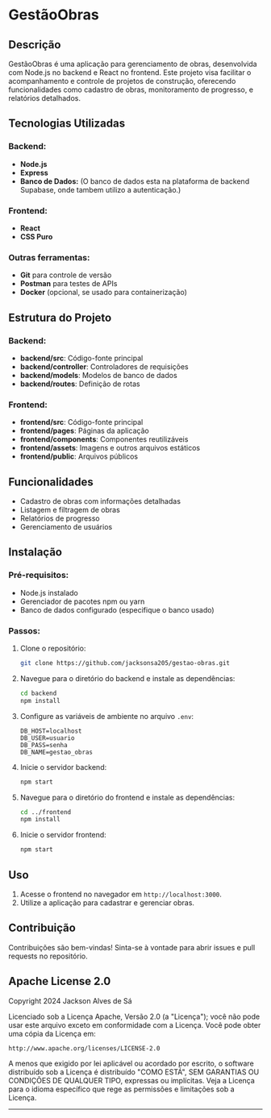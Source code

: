 
# GestãoObras

## Descrição
GestãoObras é uma aplicação para gerenciamento de obras, desenvolvida com Node.js no backend e React no frontend. Este projeto visa facilitar o acompanhamento e controle de projetos de construção, oferecendo funcionalidades como cadastro de obras, monitoramento de progresso, e relatórios detalhados.

## Tecnologias Utilizadas

### Backend:
- **Node.js**
- **Express**
- **Banco de Dados:** (O banco de dados esta na plataforma de backend Supabase, onde tambem utilizo a autenticação.)

### Frontend:
- **React**
- **CSS Puro**

### Outras ferramentas:
- **Git** para controle de versão
- **Postman** para testes de APIs
- **Docker** (opcional, se usado para containerização)

## Estrutura do Projeto

### Backend:
- **backend/src**: Código-fonte principal
- **backend/controller**: Controladores de requisições
- **backend/models**: Modelos de banco de dados
- **backend/routes**: Definição de rotas

### Frontend:
- **frontend/src**: Código-fonte principal
- **frontend/pages**: Páginas da aplicação
- **frontend/components**: Componentes reutilizáveis
- **frontend/assets**: Imagens e outros arquivos estáticos
- **frontend/public**: Arquivos públicos

## Funcionalidades
- Cadastro de obras com informações detalhadas
- Listagem e filtragem de obras
- Relatórios de progresso
- Gerenciamento de usuários

## Instalação

### Pré-requisitos:
- Node.js instalado
- Gerenciador de pacotes npm ou yarn
- Banco de dados configurado (especifique o banco usado)

### Passos:
1. Clone o repositório:
   ```bash
   git clone https://github.com/jacksonsa205/gestao-obras.git
   ```

2. Navegue para o diretório do backend e instale as dependências:
   ```bash
   cd backend
   npm install
   ```

3. Configure as variáveis de ambiente no arquivo `.env`:
   ```env
   DB_HOST=localhost
   DB_USER=usuario
   DB_PASS=senha
   DB_NAME=gestao_obras
   ```

4. Inicie o servidor backend:
   ```bash
   npm start
   ```

5. Navegue para o diretório do frontend e instale as dependências:
   ```bash
   cd ../frontend
   npm install
   ```

6. Inicie o servidor frontend:
   ```bash
   npm start
   ```

## Uso
1. Acesse o frontend no navegador em `http://localhost:3000`.
2. Utilize a aplicação para cadastrar e gerenciar obras.

## Contribuição
Contribuições são bem-vindas! Sinta-se à vontade para abrir issues e pull requests no repositório.

## Apache License 2.0
Copyright 2024 Jackson Alves de Sá

Licenciado sob a Licença Apache, Versão 2.0 (a "Licença"); você não pode usar este arquivo exceto em conformidade com a Licença. 
Você pode obter uma cópia da Licença em:

    http://www.apache.org/licenses/LICENSE-2.0

A menos que exigido por lei aplicável ou acordado por escrito, o software distribuído sob a Licença é distribuído "COMO ESTÁ", 
SEM GARANTIAS OU CONDIÇÕES DE QUALQUER TIPO, expressas ou implícitas. Veja a Licença para o idioma específico que rege as permissões e limitações sob a Licença.

---


